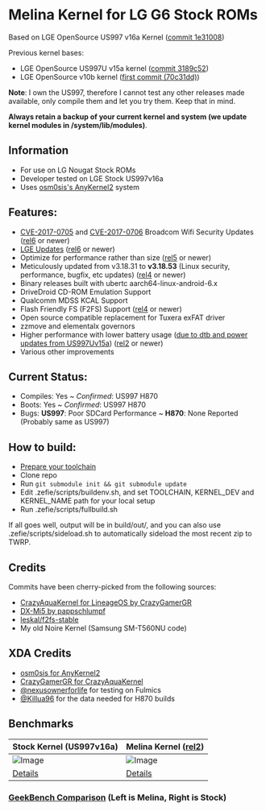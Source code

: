 # Melina Kernel for LG G6 Stock ROMs

Based on LGE OpenSource US997 v16a Kernel ([commit 1e31008](https://github.com/zefie/lge_g6_melina_kernel/commit/1e31008c168093b1513193a33b14a9606ed418ad))

Previous kernel bases:
* LGE OpenSource US997U v15a kernel ([commit 3189c52](https://github.com/zefie/lge_g6_melina_kernel/tree/3189c52e67deebe6c466ab09e11c5a9d64781c20))
* LGE OpenSource v10b kernel ([first commit (70c31dd)](https://github.com/zefie/lge_g6_melina_kernel/tree/70c31dde4f4575255d7aadf2f626d50e2c36d25a))

**Note**: I own the US997, therefore I cannot test any other releases made available,
only compile them and let you try them. Keep that in mind.

**Always retain a backup of your current kernel and system (we update kernel modules in /system/lib/modules)**.

## Information

 * For use on LG Nougat Stock ROMs
 * Developer tested on LGE Stock US997v16a
 * Uses [osm0sis's AnyKernel2](https://forum.xda-developers.com/showthread.php?t=2670512) system

## Features:

 * [CVE-2017-0705](https://nvd.nist.gov/vuln/detail/CVE-2017-0705) and [CVE-2017-0706](https://nvd.nist.gov/vuln/detail/CVE-2017-0706) Broadcom Wifi Security Updates ([rel6](https://github.com/zefie/lge_g6_melina_kernel/releases/tag/rel6) or newer)
 * [LGE Updates](https://github.com/zefie/lge_g6_melina_kernel/commit/1e31008c168093b1513193a33b14a9606ed418ad) ([rel6](https://github.com/zefie/lge_g6_melina_kernel/releases/tag/rel6) or newer)
 * Optimize for performance rather than size ([rel5](https://github.com/zefie/lge_g6_melina_kernel/releases/tag/rel5) or newer)
 * Meticulously updated from v3.18.31 to **v3.18.53** (Linux security, performance, bugfix, etc updates) ([rel4](https://github.com/zefie/lge_g6_melina_kernel/releases/tag/rel4) or newer)
 * Binary releases built with ubertc aarch64-linux-android-6.x
 * DriveDroid CD-ROM Emulation Support
 * Qualcomm MDSS KCAL Support
 * Flash Friendly FS (F2FS) Support ([rel4](https://github.com/zefie/lge_g6_melina_kernel/releases/tag/rel4) or newer)
 * Open source compatible replacement for Tuxera exFAT driver
 * zzmove and elementalx governors
 * Higher performance with lower battery usage ([due to dtb and power updates from US997Uv15a](https://github.com/zefie/lge_g6_melina_kernel/tree/3189c52e67deebe6c466ab09e11c5a9d64781c20)) ([rel2](https://github.com/zefie/lge_g6_melina_kernel/releases/tag/rel2) or newer)
 * Various other improvements

## Current Status:

 * Compiles: Yes ~ *Confirmed*: US997 H870
 * Boots: Yes ~ *Confirmed*: US997 H870
 * Bugs: **US997**: Poor SDCard Performance ~ **H870**: None Reported (Probably same as US997)

## How to build:

 * [Prepare your toolchain](ubertc-guide.md)
 * Clone repo
 * Run ```git submodule init && git submodule update```
 * Edit .zefie/scripts/buildenv.sh, and set TOOLCHAIN, KERNEL_DEV and KERNEL_NAME path for your local setup
 * Run .zefie/scripts/fullbuild.sh

If all goes well, output will be in build/out/,
and you can also use .zefie/scripts/sideload.sh to automatically sideload the most recent zip to TWRP.

## Credits

 Commits have been cherry-picked from the following sources:

 * [CrazyAquaKernel for LineageOS by CrazyGamerGR](https://github.com/CrazyGamerGR/CrazyAquaKernel-g5-g6-los-nougat)
 * [DX-Mi5 by pappschlumpf](https://github.com/pappschlumpf/DX-Mi5)
 * [leskal/f2fs-stable](https://github.com/leskal/f2fs-stable)
 * My old Noire Kernel (Samsung SM-T560NU code)
 
## XDA Credits

 * [osm0sis for AnyKernel2](https://forum.xda-developers.com/showthread.php?t=2670512)
 * [CrazyGamerGR for CrazyAquaKernel](https://forum.xda-developers.com/lg-g6/development/kernel-crazyaquakernel-t3661459)
 * [@nexusownerforlife](https://forum.xda-developers.com/member.php?u=6382322) for testing on Fulmics
 * [@Killua96](https://forum.xda-developers.com/member.php?u=4580019) for the data needed for H870 builds

## Benchmarks

Stock Kernel (US997v16a) | Melina Kernel ([rel2](https://github.com/zefie/lge_g6_melina_kernel/tree/rel2))
--- | ---
![Image](https://github.com/zefie/lge_g6_kernel_scripts/raw/master/benchmarks/stock_lge_16a_kernel.jpg) | ![Image](https://github.com/zefie/lge_g6_kernel_scripts/raw/master/benchmarks/melina_kernel_rel2.jpg)
[Details](http://browser.geekbench.com/v4/cpu/5472375) | [Details](http://browser.geekbench.com/v4/cpu/5490319)

### [GeekBench Comparison](http://browser.geekbench.com/v4/cpu/compare/5490319?baseline=5472375) (Left is Melina, Right is Stock)
